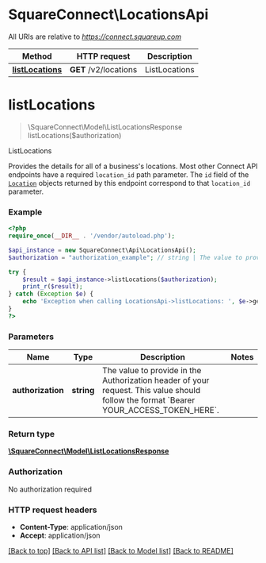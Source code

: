 # SquareConnect\LocationsApi

All URIs are relative to *https://connect.squareup.com*

Method | HTTP request | Description
------------- | ------------- | -------------
[**listLocations**](LocationsApi.md#listLocations) | **GET** /v2/locations | ListLocations


# **listLocations**
> \SquareConnect\Model\ListLocationsResponse listLocations($authorization)

ListLocations

Provides the details for all of a business's locations.  Most other Connect API endpoints have a required `location_id` path parameter. The `id` field of the [`Location`](#type-location) objects returned by this endpoint correspond to that `location_id` parameter.

### Example
```php
<?php
require_once(__DIR__ . '/vendor/autoload.php');

$api_instance = new SquareConnect\Api\LocationsApi();
$authorization = "authorization_example"; // string | The value to provide in the Authorization header of your request. This value should follow the format `Bearer YOUR_ACCESS_TOKEN_HERE`.

try {
    $result = $api_instance->listLocations($authorization);
    print_r($result);
} catch (Exception $e) {
    echo 'Exception when calling LocationsApi->listLocations: ', $e->getMessage(), PHP_EOL;
}
?>
```

### Parameters

Name | Type | Description  | Notes
------------- | ------------- | ------------- | -------------
 **authorization** | **string**| The value to provide in the Authorization header of your request. This value should follow the format &#x60;Bearer YOUR_ACCESS_TOKEN_HERE&#x60;. |

### Return type

[**\SquareConnect\Model\ListLocationsResponse**](../Model/ListLocationsResponse.md)

### Authorization

No authorization required

### HTTP request headers

 - **Content-Type**: application/json
 - **Accept**: application/json

[[Back to top]](#) [[Back to API list]](../../README.md#documentation-for-api-endpoints) [[Back to Model list]](../../README.md#documentation-for-models) [[Back to README]](../../README.md)

